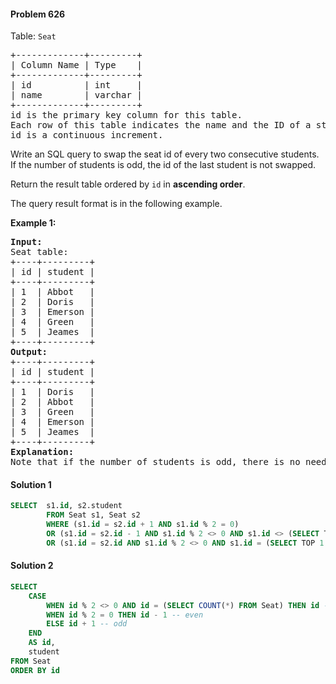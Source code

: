 #### Problem 626

Table: `Seat`
<pre>
+-------------+---------+
| Column Name | Type    |
+-------------+---------+
| id          | int     |
| name        | varchar |
+-------------+---------+
id is the primary key column for this table.
Each row of this table indicates the name and the ID of a student.
id is a continuous increment.
</pre> 

Write an SQL query to swap the seat id of every two consecutive students. If the number of students is odd, the id of the last student is not swapped.

Return the result table ordered by `id` in **ascending order**.

The query result format is in the following example.

**Example 1:**
<pre>
<b>Input:</b> 
Seat table:
+----+---------+
| id | student |
+----+---------+
| 1  | Abbot   |
| 2  | Doris   |
| 3  | Emerson |
| 4  | Green   |
| 5  | Jeames  |
+----+---------+
<b>Output:</b> 
+----+---------+
| id | student |
+----+---------+
| 1  | Doris   |
| 2  | Abbot   |
| 3  | Green   |
| 4  | Emerson |
| 5  | Jeames  |
+----+---------+
<b>Explanation:</b> 
Note that if the number of students is odd, there is no need to change the last one's seat.
</pre>

#### Solution 1

```sql
SELECT  s1.id, s2.student
	    FROM Seat s1, Seat s2
	    WHERE (s1.id = s2.id + 1 AND s1.id % 2 = 0)
	    OR (s1.id = s2.id - 1 AND s1.id % 2 <> 0 AND s1.id <> (SELECT TOP 1 (id) FROM Seat ORDER BY id DESC))
	    OR (s1.id = s2.id AND s1.id % 2 <> 0 AND s1.id = (SELECT TOP 1 (id) FROM Seat ORDER BY id DESC))
```

#### Solution 2

```sql
SELECT
	CASE
		WHEN id % 2 <> 0 AND id = (SELECT COUNT(*) FROM Seat) THEN id -- last one is odd
		WHEN id % 2 = 0 THEN id - 1 -- even
		ELSE id + 1 -- odd
	END
	AS id,
	student
FROM Seat
ORDER BY id
```